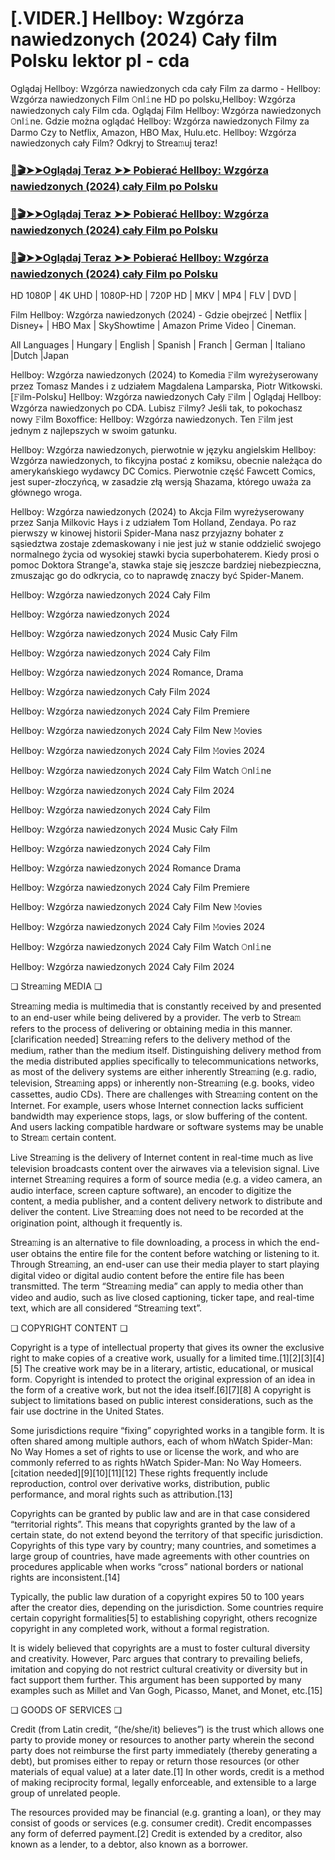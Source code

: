 # [.VIDER.] Hellboy: Wzgórza nawiedzonych (2024) Cały film Polsku lektor pl - cda

Oglądaj Hellboy: Wzgórza nawiedzonych cda cały Film za darmo - Hellboy: Wzgórza nawiedzonych Film 𝙾nl𝚒ne HD po polsku,Hellboy: Wzgórza nawiedzonych caly Film cda. Oglądaj Film Hellboy: Wzgórza nawiedzonych 𝙾nl𝚒ne. Gdzie można oglądać Hellboy: Wzgórza nawiedzonych Filmy za Darmo Czy to Netflix, Amazon, HBO Max, Hulu.etc. Hellboy: Wzgórza nawiedzonych cały Film? Odkryj to Strea𝚖uj teraz!

### [📀🎬➤➤Oglądaj Teraz ➤➤ Pobierać Hellboy: Wzgórza nawiedzonych (2024) cały Film po Polsku](https://love-4k.com/pl/movie/1087822/hellboy-the-crooked-man-gitcodepl)

### [📀🎬➤➤Oglądaj Teraz ➤➤ Pobierać Hellboy: Wzgórza nawiedzonych (2024) cały Film po Polsku](https://love-4k.com/pl/movie/1087822/hellboy-the-crooked-man-gitcodepl)

### [📀🎬➤➤Oglądaj Teraz ➤➤ Pobierać Hellboy: Wzgórza nawiedzonych (2024) cały Film po Polsku](https://love-4k.com/pl/movie/1087822/hellboy-the-crooked-man-gitcodepl)

HD 1080P | 4K UHD | 1080P-HD | 720P HD | MKV | MP4 | FLV | DVD |

Film Hellboy: Wzgórza nawiedzonych (2024) - Gdzie obejrzeć | Netflix | Disney+ | HBO Max | SkyShowtime | Amazon Prime Video | Cineman.

All Languages | Hungary | English | Spanish | Franch | German | Italiano |Dutch |Japan

Hellboy: Wzgórza nawiedzonych (2024) to Komedia 𝙵ilm wyreżyserowany przez Tomasz Mandes i z udziałem Magdalena Lamparska, Piotr Witkowski. [𝙵ilm-Polsku] Hellboy: Wzgórza nawiedzonych Cały 𝙵ilm | Oglądaj Hellboy: Wzgórza nawiedzonych  po CDA. Lubisz 𝙵ilmy? Jeśli tak, to pokochasz nowy 𝙵ilm Boxoffice: Hellboy: Wzgórza nawiedzonych. Ten 𝙵ilm jest jednym z najlepszych w swoim gatunku.

Hellboy: Wzgórza nawiedzonych, pierwotnie w języku angielskim Hellboy: Wzgórza nawiedzonych, to fikcyjna postać z komiksu, obecnie należąca do amerykańskiego wydawcy DC Comics. Pierwotnie część Fawcett Comics, jest super-złoczyńcą, w zasadzie złą wersją Shazama, którego uważa za głównego wroga.

Hellboy: Wzgórza nawiedzonych (2024) to Akcja Film wyreżyserowany przez Sanja Milkovic Hays i z udziałem Tom Holland, Zendaya. Po raz pierwszy w kinowej historii Spider-Mana nasz przyjazny bohater z sąsiedztwa zostaje zdemaskowany i nie jest już w stanie oddzielić swojego normalnego życia od wysokiej stawki bycia superbohaterem. Kiedy prosi o pomoc Doktora Strange'a, stawka staje się jeszcze bardziej niebezpieczna, zmuszając go do odkrycia, co to naprawdę znaczy być Spider-Manem.

Hellboy: Wzgórza nawiedzonych 2024 Cały Film

Hellboy: Wzgórza nawiedzonych 2024

Hellboy: Wzgórza nawiedzonych 2024 Music Cały Film

Hellboy: Wzgórza nawiedzonych 2024 Cały Film

Hellboy: Wzgórza nawiedzonych 2024 Romance, Drama

Hellboy: Wzgórza nawiedzonych Cały Film 2024

Hellboy: Wzgórza nawiedzonych 2024 Cały Film Premiere

Hellboy: Wzgórza nawiedzonych 2024 Cały Film New 𝙼ovies

Hellboy: Wzgórza nawiedzonych 2024 Cały Film 𝙼ovies 2024

Hellboy: Wzgórza nawiedzonych 2024 Cały Film Watch 𝙾nl𝚒ne

Hellboy: Wzgórza nawiedzonych 2024 Cały Film 2024

Hellboy: Wzgórza nawiedzonych 2024 Cały Film

Hellboy: Wzgórza nawiedzonych 2024 Music Cały Film

Hellboy: Wzgórza nawiedzonych 2024 Cały Film

Hellboy: Wzgórza nawiedzonych 2024 Romance Drama

Hellboy: Wzgórza nawiedzonych 2024 Cały Film Premiere

Hellboy: Wzgórza nawiedzonych 2024 Cały Film New 𝙼ovies

Hellboy: Wzgórza nawiedzonych 2024 Cały Film 𝙼ovies 2024

Hellboy: Wzgórza nawiedzonych 2024 Cały Film Watch 𝙾nl𝚒ne

Hellboy: Wzgórza nawiedzonych 2024 Cały Film 2024

❏ Strea𝚖ing MEDIA ❏

Strea𝚖ing media is multimedia that is constantly received by and presented to an end-user while being delivered by a provider. The verb to Strea𝚖 refers to the process of delivering or obtaining media in this manner.[clarification needed] Strea𝚖ing refers to the delivery method of the medium, rather than the medium itself. Distinguishing delivery method from the media distributed applies specifically to telecommunications networks, as most of the delivery systems are either inherently Strea𝚖ing (e.g. radio, television, Strea𝚖ing apps) or inherently non-Strea𝚖ing (e.g. books, video cassettes, audio CDs). There are challenges with Strea𝚖ing content on the Internet. For example, users whose Internet connection lacks sufficient bandwidth may experience stops, lags, or slow buffering of the content. And users lacking compatible hardware or software systems may be unable to Strea𝚖 certain content.

Live Strea𝚖ing is the delivery of Internet content in real-time much as live television broadcasts content over the airwaves via a television signal. Live internet Strea𝚖ing requires a form of source media (e.g. a video camera, an audio interface, screen capture software), an encoder to digitize the content, a media publisher, and a content delivery network to distribute and deliver the content. Live Strea𝚖ing does not need to be recorded at the origination point, although it frequently is.

Strea𝚖ing is an alternative to file downloading, a process in which the end-user obtains the entire file for the content before watching or listening to it. Through Strea𝚖ing, an end-user can use their media player to start playing digital video or digital audio content before the entire file has been transmitted. The term “Strea𝚖ing media” can apply to media other than video and audio, such as live closed captioning, ticker tape, and real-time text, which are all considered “Strea𝚖ing text”.

❏ COPYRIGHT CONTENT ❏

Copyright is a type of intellectual property that gives its owner the exclusive right to make copies of a creative work, usually for a limited time.[1][2][3][4][5] The creative work may be in a literary, artistic, educational, or musical form. Copyright is intended to protect the original expression of an idea in the form of a creative work, but not the idea itself.[6][7][8] A copyright is subject to limitations based on public interest considerations, such as the fair use doctrine in the United States.

Some jurisdictions require “fixing” copyrighted works in a tangible form. It is often shared among multiple authors, each of whom hWatch Spider-Man: No Way Homes a set of rights to use or license the work, and who are commonly referred to as rights hWatch Spider-Man: No Way Homeers.[citation needed][9][10][11][12] These rights frequently include reproduction, control over derivative works, distribution, public performance, and moral rights such as attribution.[13]

Copyrights can be granted by public law and are in that case considered “territorial rights”. This means that copyrights granted by the law of a certain state, do not extend beyond the territory of that specific jurisdiction. Copyrights of this type vary by country; many countries, and sometimes a large group of countries, have made agreements with other countries on procedures applicable when works “cross” national borders or national rights are inconsistent.[14]

Typically, the public law duration of a copyright expires 50 to 100 years after the creator dies, depending on the jurisdiction. Some countries require certain copyright formalities[5] to establishing copyright, others recognize copyright in any completed work, without a formal registration.

It is widely believed that copyrights are a must to foster cultural diversity and creativity. However, Parc argues that contrary to prevailing beliefs, imitation and copying do not restrict cultural creativity or diversity but in fact support them further. This argument has been supported by many examples such as Millet and Van Gogh, Picasso, Manet, and Monet, etc.[15]

❏ GOODS OF SERVICES ❏

Credit (from Latin credit, “(he/she/it) believes”) is the trust which allows one party to provide money or resources to another party wherein the second party does not reimburse the first party immediately (thereby generating a debt), but promises either to repay or return those resources (or other materials of equal value) at a later date.[1] In other words, credit is a method of making reciprocity formal, legally enforceable, and extensible to a large group of unrelated people.

The resources provided may be financial (e.g. granting a loan), or they may consist of goods or services (e.g. consumer credit). Credit encompasses any form of deferred payment.[2] Credit is extended by a creditor, also known as a lender, to a debtor, also known as a borrower.
